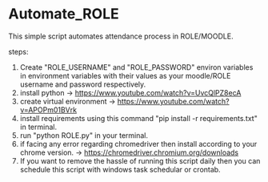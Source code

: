 # Automate_ROLE
This simple script automates attendance process in ROLE/MOODLE.

steps:
1) Create "ROLE_USERNAME" and "ROLE_PASSWORD" environ variables in environment variables with their values as your moodle/ROLE username and password respectively.
2) install python -> https://www.youtube.com/watch?v=UvcQlPZ8ecA
3) create virtual environment -> https://www.youtube.com/watch?v=APOPm01BVrk
4) install requirements using this command "pip install -r requirements.txt" in terminal.
5) run "python ROLE.py" in your terminal.
6) if facing any error regarding chromedriver then install according to your chrome version. -> https://chromedriver.chromium.org/downloads
7) If you want to remove the hassle of running this script daily then you can schedule this script with windows task schedular or crontab.
